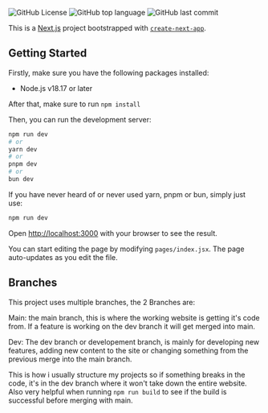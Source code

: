 ![GitHub License](https://img.shields.io/github/license/D1noD3v/portfolio?style=plastic)
![GitHub top language](https://img.shields.io/github/languages/top/D1noD3v/portfolio?style=plastic&logo=%3Csvg%20role%3D%22img%22%20viewBox%3D%220%200%2024%2024%22%20xmlns%3D%22http%3A%2F%2Fwww.w3.org%2F2000%2Fsvg%22%3E%3Ctitle%3EJavaScript%3C%2Ftitle%3E%3Cpath%20d%3D%22M0%200h24v24H0V0zm22.034%2018.276c-.175-1.095-.888-2.015-3.003-2.873-.736-.345-1.554-.585-1.797-1.14-.091-.33-.105-.51-.046-.705.15-.646.915-.84%201.515-.66.39.12.75.42.976.9%201.034-.676%201.034-.676%201.755-1.125-.27-.42-.404-.601-.586-.78-.63-.705-1.469-1.065-2.834-1.034l-.705.089c-.676.165-1.32.525-1.71%201.005-1.14%201.291-.811%203.541.569%204.471%201.365%201.02%203.361%201.244%203.616%202.205.24%201.17-.87%201.545-1.966%201.41-.811-.18-1.26-.586-1.755-1.336l-1.83%201.051c.21.48.45.689.81%201.109%201.74%201.756%206.09%201.666%206.871-1.004.029-.09.24-.705.074-1.65l.046.067zm-8.983-7.245h-2.248c0%201.938-.009%203.864-.009%205.805%200%201.232.063%202.363-.138%202.711-.33.689-1.18.601-1.566.48-.396-.196-.597-.466-.83-.855-.063-.105-.11-.196-.127-.196l-1.825%201.125c.305.63.75%201.172%201.324%201.517.855.51%202.004.675%203.207.405.783-.226%201.458-.691%201.811-1.411.51-.93.402-2.07.397-3.346.012-2.054%200-4.109%200-6.179l.004-.056z%22%2F%3E%3C%2Fsvg%3E)
![GitHub last commit](https://img.shields.io/github/last-commit/D1noD3v/portfolio?path=README.md&display_timestamp=author&style=plastic&logo=%3Csvg%20role%3D%22img%22%20viewBox%3D%220%200%2024%2024%22%20xmlns%3D%22http%3A%2F%2Fwww.w3.org%2F2000%2Fsvg%22%3E%3Ctitle%3EGit%3C%2Ftitle%3E%3Cpath%20d%3D%22M23.546%2010.93L13.067.452c-.604-.603-1.582-.603-2.188%200L8.708%202.627l2.76%202.76c.645-.215%201.379-.07%201.889.441.516.515.658%201.258.438%201.9l2.658%202.66c.645-.223%201.387-.078%201.9.435.721.72.721%201.884%200%202.604-.719.719-1.881.719-2.6%200-.539-.541-.674-1.337-.404-1.996L12.86%208.955v6.525c.176.086.342.203.488.348.713.721.713%201.883%200%202.6-.719.721-1.889.721-2.609%200-.719-.719-.719-1.879%200-2.598.182-.18.387-.316.605-.406V8.835c-.217-.091-.424-.222-.6-.401-.545-.545-.676-1.342-.396-2.009L7.636%203.7.45%2010.881c-.6.605-.6%201.584%200%202.189l10.48%2010.477c.604.604%201.582.604%202.186%200l10.43-10.43c.605-.603.605-1.582%200-2.187%22%2F%3E%3C%2Fsvg%3E&logoColor=%23248BFB)




This is a [Next.js](https://nextjs.org/) project bootstrapped with [`create-next-app`](https://github.com/vercel/next.js/tree/canary/packages/create-next-app).

## Getting Started

Firstly, make sure you have the following packages installed:

* Node.js v18.17 or later



After that, make sure to run 
```npm install```

Then, you can run the development server:

```bash
npm run dev
# or
yarn dev
# or
pnpm dev
# or
bun dev
```
If you have never heard of or never used yarn, pnpm or bun, simply just use:
```bash
npm run dev
```

Open [http://localhost:3000](http://localhost:3000) with your browser to see the result.

You can start editing the page by modifying `pages/index.jsx`. The page auto-updates as you edit the file.

## Branches
This project uses multiple branches, the 2 Branches are:

Main: the main branch, this is where the working website is getting it's code from. If a feature is working on the dev branch it will get merged into main.

Dev: The dev branch or developement branch, is mainly for developing new features, adding new content to the site or changing something from the previous merge into the main branch.

This is how i usually structure my projects so if something breaks in the code, it's in the dev branch where it won't take down the entire website. Also very helpful when running ```npm run build``` to see if the build is successful before merging with main.
